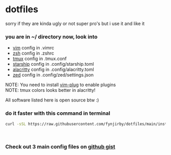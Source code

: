 # dotfiles
sorry if they are kinda ugly or not super pro's but i use it and like it
### you are in ~/ directory now, look into
- [vim](https://github.com/vim/vim/) config in .vimrc
- [zsh](https://github.com/zsh-users/zsh/) config in .zshrc
- [tmux](https://github.com/tmux/tmux/) config in .tmux.conf
- [starship](https://github.com/starship/starship/) config in .config/starship.toml
- [alacritty](https://github.com/alacritty/alacritty/) config in .config/alacritty.toml
- [zed](https://github.com/zed-industries/zed/) config in .config/zed/settings.json

NOTE: You need to install [vim-plug](https://github.com/junegunn/vim-plug) to enable plugins 
<br>
NOTE: tmux colors looks better in alacritty! 

All software listed here is open source btw :)

### do it faster with this command in terminal
```bash
curl -sSL https://raw.githubusercontent.com/fynjirby/dotfiles/main/install.sh | sh
```

<br>

### Check out 3 main config files on [github gist](https://gist.github.com/Fynjirby/7594bc8ad1d8b05d84b52947d191c77f)
